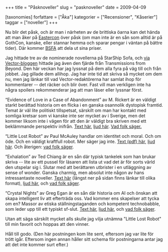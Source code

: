 +++
title = "Påsknoveller"
slug = "pasknoveller"
date = 2009-04-09

[taxonomies]
forfattare = ["Åka"]
kategorier = ["Recensioner", "Kåserier"]
taggar = ["noveller"]
+++

Nu blir det påsk, och är man i närheten av de brittiska öarna kan det hända att man åker på <a href="http://lx2009.com/">Eastercon</a> över påsk (om man inte är en sån som alltid är på GothCon, kanske, eller stannar hemma och sparar pengar i väntan på bättre tider). Där kommer <a href="http://www.bsfa.co.uk/">BSFA</a> att dela ut sina priser. 

Jag hittade tre av de nominerade novellerna på StarShip Sofa, och <a href="http://vectoreditors.wordpress.com/2009/03/28/the-rest-of-the-mailing/">via Vector-bloggen</a> hittade jag även den fjärde från Transmissions from Beyond. Den här veckan har jag lyssnat på dem alla fyra på väg till och från jobbet. Jag gillade dem allihop. Jag har inte tid att skriva så mycket om dem nu, men jag länkar till vad Vector-redaktörerna har samlat ihop för kommentarer -- det räcker och blir över. Fast vill man verkligen inte ha några spoilers rekommenderar jag att man läser eller lyssnar först.

“Evidence of Love in a Case of Abandonment” av M. Rickert är en väldigt starkt berättad historia om en flicka i en ganska osannolik dystopisk framtid. Temat är väl lite politiskt tillspetsat, särskilt om man har kontakt med somliga kretsar som vi kanske inte ser mycket av i Sverige, men det kommer liksom inte i vägen för att den är väldigt bra skriven med ett beklämmande perspektiv inifrån. <a href="http://www.sfsite.com/fsf/fiction/mr01.htm">Text här</a>, <a href="http://www.starshipsofa.com/20090226/starshipsofa-bsfa-nominee-2008-mary-rickert/">ljud här</a>. <a href="http://vectoreditors.wordpress.com/2009/04/02/bsfa-nominee-evidence-of-love-in-a-case-of-abandonment/">Vad folk säger.</a>

“Little Lost Robot” av Paul McAuley handlar om identitet och moral. Och om öde. Och en väldigt kraftfull robot. Mer säger jag inte. <a href="http://ttapress.com/LittleLostRobot.pdf">Text (pdf) här</a>, <a href="http://www.starshipsofa.com/20090227/starshipsofa-bsfa-nominee-2008-paul-mcauley/">ljud här</a>. Och återigen: <a href="http://vectoreditors.wordpress.com/2009/04/03/bsfa-nominee-little-lost-robot/">vad folk säger</a>.

“Exhalation” av Ted Chiang är en sån där typisk tankelek som han brukar skriva -- lite av ett pussel för läsaren att lista ut vad det är för sorts värld den utspelar sig i. Slutar med att berättaren utbrister i en utläggning av sense of wonder. Ganska charmig, men absolut inte någon av hans intressantaste noveller. <a href="http://nightshadebooks.com/cart.php?m=product_detail&amp;p=124">Text här</a> (längst ner på sidan finns länkar till olika format), <a href="http://www.starshipsofa.com/20090227/starshipsofa-bsfa-nominee-2008-ted-chiang/">ljud här</a>, och <a href="http://vectoreditors.wordpress.com/2009/03/31/bsfahugo-nominee-exhalation/">vad folk säger</a>.

“Crystal Nights” av Greg Egan är en sån där historia om AI och önskan att skapa intelligent liv att efterträda oss. Vad kommer ens skapelser att tycka om en? Massor av etiska ställningstaganden och kompetent technobabble, som leder upp till ett typiskt sf-slut. <a href="http://ttapress.com/553/crystal-nights-by-greg-egan/">Text här</a>, <a href="http://transmissionsfrombeyond.com/2008/09/transmission7/">ljud här</a>, och <a href="http://vectoreditors.wordpress.com/2009/04/01/bsfa-nominee-crystal-nights/">vad folk säger</a>.

Utan att säga särskilt mycket alls skulle jag vilja utnämna "Little Lost Robot" till min favorit och hoppas att den vinner. 

Håll till godo. (Den här postningen kom lite sent, eftersom jag var lite för trött igår. Eftersom ingen annan håller sitt schema för postningarna antar jag att det inte kommer surt efter.)
